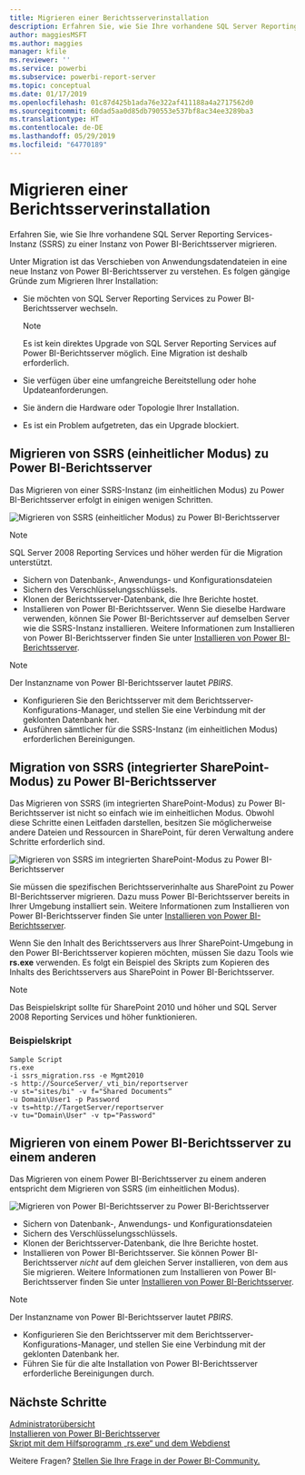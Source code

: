 ```yaml
---
title: Migrieren einer Berichtsserverinstallation
description: Erfahren Sie, wie Sie Ihre vorhandene SQL Server Reporting Services-Instanz zu einer Instanz von Power BI-Berichtsserver migrieren.
author: maggiesMSFT
ms.author: maggies
manager: kfile
ms.reviewer: ''
ms.service: powerbi
ms.subservice: powerbi-report-server
ms.topic: conceptual
ms.date: 01/17/2019
ms.openlocfilehash: 01c87d425b1ada76e322af411188a4a2717562d0
ms.sourcegitcommit: 60dad5aa0d85db790553e537bf8ac34ee3289ba3
ms.translationtype: HT
ms.contentlocale: de-DE
ms.lasthandoff: 05/29/2019
ms.locfileid: "64770189"
---
```

# <a name="migrate-a-report-server-installation"></a>Migrieren einer Berichtsserverinstallation

Erfahren Sie, wie Sie Ihre vorhandene SQL Server Reporting Services-Instanz (SSRS) zu einer Instanz von Power BI-Berichtsserver migrieren.

Unter Migration ist das Verschieben von Anwendungsdatendateien in eine neue Instanz von Power BI-Berichtsserver zu verstehen. Es folgen gängige Gründe zum Migrieren Ihrer Installation:

* Sie möchten von SQL Server Reporting Services zu Power BI-Berichtsserver wechseln.
  
  > [!NOTE]
  > Es ist kein direktes Upgrade von SQL Server Reporting Services auf Power BI-Berichtsserver möglich. Eine Migration ist deshalb erforderlich.

* Sie verfügen über eine umfangreiche Bereitstellung oder hohe Updateanforderungen.
* Sie ändern die Hardware oder Topologie Ihrer Installation.
* Es ist ein Problem aufgetreten, das ein Upgrade blockiert.

## <a name="migrating-to-power-bi-report-server-from-ssrs-native-mode"></a>Migrieren von SSRS (einheitlicher Modus) zu Power BI-Berichtsserver

Das Migrieren von einer SSRS-Instanz (im einheitlichen Modus) zu Power BI-Berichtsserver erfolgt in einigen wenigen Schritten.

![Migrieren von SSRS (einheitlicher Modus) zu Power BI-Berichtsserver](media/migrate-report-server/migrate-from-ssrs-native.png "Migrieren von SSRS (einheitlicher Modus) zu Power BI-Berichtsserver")

> [!NOTE]
> SQL Server 2008 Reporting Services und höher werden für die Migration unterstützt.

* Sichern von Datenbank-, Anwendungs- und Konfigurationsdateien
* Sichern des Verschlüsselungsschlüssels.
* Klonen der Berichtsserver-Datenbank, die Ihre Berichte hostet.
* Installieren von Power BI-Berichtsserver. Wenn Sie dieselbe Hardware verwenden, können Sie Power BI-Berichtsserver auf demselben Server wie die SSRS-Instanz installieren. Weitere Informationen zum Installieren von Power BI-Berichtsserver finden Sie unter [Installieren von Power BI-Berichtsserver](install-report-server.md).

> [!NOTE]
> Der Instanzname von Power BI-Berichtsserver lautet *PBIRS*.

* Konfigurieren Sie den Berichtsserver mit dem Berichtsserver-Konfigurations-Manager, und stellen Sie eine Verbindung mit der geklonten Datenbank her.
* Ausführen sämtlicher für die SSRS-Instanz (im einheitlichen Modus) erforderlichen Bereinigungen.

## <a name="migration-to-power-bi-report-server-from-ssrs-sharepoint-integrated-mode"></a>Migration von SSRS (integrierter SharePoint-Modus) zu Power BI-Berichtsserver

Das Migrieren von SSRS (im integrierten SharePoint-Modus) zu Power BI-Berichtsserver ist nicht so einfach wie im einheitlichen Modus. Obwohl diese Schritte einen Leitfaden darstellen, besitzen Sie möglicherweise andere Dateien und Ressourcen in SharePoint, für deren Verwaltung andere Schritte erforderlich sind.

![Migrieren von SSRS im integrierten SharePoint-Modus zu Power BI-Berichtsserver](media/migrate-report-server/migrate-from-ssrs-sharepoint.png "Migrieren von SSRS im integrierten SharePoint-Modus zu Power BI-Berichtsserver")

Sie müssen die spezifischen Berichtsserverinhalte aus SharePoint zu Power BI-Berichtsserver migrieren. Dazu muss Power BI-Berichtsserver bereits in Ihrer Umgebung installiert sein. Weitere Informationen zum Installieren von Power BI-Berichtsserver finden Sie unter [Installieren von Power BI-Berichtsserver](install-report-server.md).

Wenn Sie den Inhalt des Berichtsservers aus Ihrer SharePoint-Umgebung in den Power BI-Berichtsserver kopieren möchten, müssen Sie dazu Tools wie **rs.exe** verwenden. Es folgt ein Beispiel des Skripts zum Kopieren des Inhalts des Berichtsservers aus SharePoint in Power BI-Berichtsserver.

> [!NOTE]
> Das Beispielskript sollte für SharePoint 2010 und höher und SQL Server 2008 Reporting Services und höher funktionieren.

### <a name="sample-script"></a>Beispielskript

```
Sample Script
rs.exe
-i ssrs_migration.rss -e Mgmt2010
-s http://SourceServer/_vti_bin/reportserver
-v st="sites/bi" -v f="Shared Documents“
-u Domain\User1 -p Password
-v ts=http://TargetServer/reportserver
-v tu="Domain\User" -v tp="Password"
```

## <a name="migrating-from-one-power-bi-report-server-to-another"></a>Migrieren von einem Power BI-Berichtsserver zu einem anderen

Das Migrieren von einem Power BI-Berichtsserver zu einem anderen entspricht dem Migrieren von SSRS (im einheitlichen Modus).

![Migrieren von Power BI-Berichtsserver zu Power BI-Berichtsserver](media/migrate-report-server/migrate-from-pbirs.png "Migrieren von Power BI-Berichtsserver zu Power BI-Berichtsserver")

* Sichern von Datenbank-, Anwendungs- und Konfigurationsdateien
* Sichern des Verschlüsselungsschlüssels.
* Klonen der Berichtsserver-Datenbank, die Ihre Berichte hostet.
* Installieren von Power BI-Berichtsserver. Sie können Power BI-Berichtsserver *nicht* auf dem gleichen Server installieren, von dem aus Sie migrieren. Weitere Informationen zum Installieren von Power BI-Berichtsserver finden Sie unter [Installieren von Power BI-Berichtsserver](install-report-server.md).

> [!NOTE]
> Der Instanzname von Power BI-Berichtsserver lautet *PBIRS*.

* Konfigurieren Sie den Berichtsserver mit dem Berichtsserver-Konfigurations-Manager, und stellen Sie eine Verbindung mit der geklonten Datenbank her.
* Führen Sie für die alte Installation von Power BI-Berichtsserver erforderliche Bereinigungen durch.

## <a name="next-steps"></a>Nächste Schritte

[Administratorübersicht](admin-handbook-overview.md)  
[Installieren von Power BI-Berichtsserver](install-report-server.md)  
[Skript mit dem Hilfsprogramm „rs.exe“ und dem Webdienst](https://docs.microsoft.com/sql/reporting-services/tools/script-with-the-rs-exe-utility-and-the-web-service)

Weitere Fragen? [Stellen Sie Ihre Frage in der Power BI-Community.](https://community.powerbi.com/)